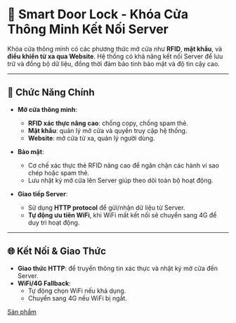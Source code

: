 # 🔐 Smart Door Lock - Khóa Cửa Thông Minh Kết Nối Server

Khóa cửa thông minh có các phương thức mở cửa như **RFID**, **mật khẩu**, và **điều khiển từ xa qua Website**. Hệ thống có khả năng kết nối Server để lưu trữ và đồng bộ dữ liệu, đồng thời đảm bảo tính bảo mật và độ tin cậy cao.

---

## 🚪 Chức Năng Chính

- **Mở cửa thông minh**:
  - **RFID xác thực nâng cao**: chống copy, chống spam thẻ.
  - **Mật khẩu**: quản lý mở cửa và quyền truy cập hệ thống.
  - **Website**: mở cửa từ xa, quản lý người dùng.

- **Bảo mật**:
  - Cơ chế xác thực thẻ RFID nâng cao để ngăn chặn các hành vi sao chép hoặc spam thẻ.
  - Lưu nhật ký mở cửa lên Server giúp theo dõi toàn bộ hoạt động.

- **Giao tiếp Server**:
  - Sử dụng **HTTP protocol** để gửi/nhận dữ liệu từ Server.
  - **Tự động ưu tiên WiFi**, khi WiFi mất kết nối sẽ chuyển sang 4G để duy trì hoạt động.

---

## 🌐 Kết Nối & Giao Thức

- **Giao thức HTTP**: để truyền thông tin xác thực và nhật ký mở cửa đến Server.
- **WiFi/4G Fallback**:
  - Tự động chọn WiFi nếu khả dụng.
  - Chuyển sang 4G nếu WiFi bị ngắt.

[Sản phẩm](https://drive.google.com/drive/folders/1qFTE7nNKwurQLDBRkjR1tLnDEoysHmwY?usp=sharing)